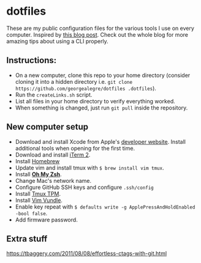 # dotfiles
These are my public configuration files for the various tools I use on every computer. Inspired by [this blog post](https://sanctum.geek.nz/arabesque/managing-dot-files-with-git/). Check out the whole blog for more amazing tips about using a CLI properly.

## Instructions:
+ On a new computer, clone this repo to your home directory (consider cloning it into a hidden directory i.e. `git clone https://github.com/georgealegre/dotfiles .dotfiles`).
+ Run the `createLinks.sh` script.
+ List all files in your home directory to verify everything worked.
+ When something is changed, just run `git pull` inside the repository.

## New computer setup
+ Download and install Xcode from Apple's [developer website](https://developer.apple.com/download/all/?q=xcode). Install additional tools when opening for the first time.
+ Download and install [iTerm 2](https://iterm2.com/downloads.html).
+ Install [Homebrew](https://brew.sh)
+ Update vim and install tmux with `$ brew install vim tmux`.
+ Install **[Oh My Zsh](https://github.com/ohmyzsh/ohmyzsh)**.
+ Change Mac's network name.
+ Configure GitHub SSH keys and configure `.ssh/config`
+ Install [Tmux TPM](https://github.com/tmux-plugins/tpm).
+ Install [Vim Vundle](https://github.com/VundleVim/Vundle.vim).
+ Enable key repeat with `$ defaults write -g ApplePressAndHoldEnabled -bool false`.
+ Add firmware password.

## Extra stuff
https://tbaggery.com/2011/08/08/effortless-ctags-with-git.html
